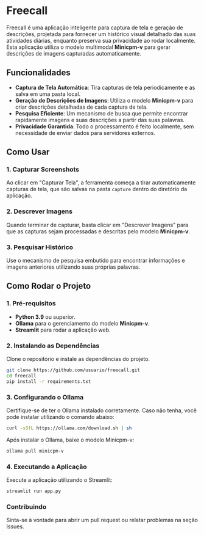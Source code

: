 # Freecall

Freecall é uma aplicação inteligente para captura de tela e geração de descrições, projetada para fornecer um histórico visual detalhado das suas atividades diárias, enquanto preserva sua privacidade ao rodar localmente. Esta aplicação utiliza o modelo multimodal **Minicpm-v** para gerar descrições de imagens capturadas automaticamente.

## Funcionalidades

- **Captura de Tela Automática**: Tira capturas de tela periodicamente e as salva em uma pasta local.
- **Geração de Descrições de Imagens**: Utiliza o modelo **Minicpm-v** para criar descrições detalhadas de cada captura de tela.
- **Pesquisa Eficiente**: Um mecanismo de busca que permite encontrar rapidamente imagens e suas descrições a partir das suas palavras.
- **Privacidade Garantida**: Todo o processamento é feito localmente, sem necessidade de enviar dados para servidores externos.

## Como Usar

### 1. Capturar Screenshots
Ao clicar em "Capturar Tela", a ferramenta começa a tirar automaticamente capturas de tela, que são salvas na pasta `capture` dentro do diretório da aplicação.

### 2. Descrever Imagens
Quando terminar de capturar, basta clicar em "Descrever Imagens" para que as capturas sejam processadas e descritas pelo modelo **Minicpm-v**.

### 3. Pesquisar Histórico
Use o mecanismo de pesquisa embutido para encontrar informações e imagens anteriores utilizando suas próprias palavras.

## Como Rodar o Projeto

### 1. Pré-requisitos

- **Python 3.9** ou superior.
- **Ollama** para o gerenciamento do modelo **Minicpm-v**.
- **Streamlit** para rodar a aplicação web.

### 2. Instalando as Dependências

Clone o repositório e instale as dependências do projeto.

```bash
git clone https://github.com/usuario/freecall.git
cd freecall
pip install -r requirements.txt
```
### 3. Configurando o Ollama

Certifique-se de ter o Ollama instalado corretamente. Caso não tenha, você pode instalar utilizando o comando abaixo:

```bash
curl -sSfL https://ollama.com/download.sh | sh
```

Após instalar o Ollama, baixe o modelo Minicpm-v:

```bash
ollama pull minicpm-v
```

### 4. Executando a Aplicação

Execute a aplicação utilizando o Streamlit:
```bash
streamlit run app.py
```
### Contribuindo

Sinta-se à vontade para abrir um pull request ou relatar problemas na seção Issues.